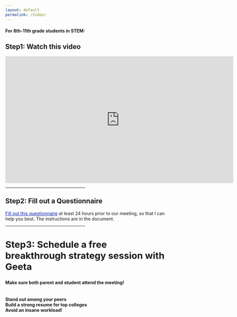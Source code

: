 ```yaml
---
layout: default
permalink: /Video/
---
```


<sectionpd>
<h4>For 8th-11th grade students in STEM:</h4>
<h2>Step1: Watch this video</h2>

<iframe src="https://www.youtube.com/embed/8KDX6dHr97U" class="center" scrolling="no" allowfullscreen="" width="720" height="400" frameborder="0"><br/></iframe>

</sectionpd>
<hr style="width:50%">

<sectionpd>
<h2>Step2: Fill out a Questionnaire</h2>
<p><a style="color: #0821af;" href="https://docs.google.com/spreadsheets/d/1WhMljju5bW45TNDJHnw4HwNfwP2gTt8ckxB07rz5kec/edit#gid=0"  target="_blank">Fill out this questionnaire</a> at least 24 hours prior to our meeting, so that I can help you best. The instructions are in the document.</p>
</sectionpd>
<hr style="width:50%">

<sectionpd>
<h2 style="font-size: 29px;">Step3: Schedule a free breakthrough strategy session with Geeta</h2>
<h4>Make sure both parent and student attend the meeting!</h4>
<br>
<div class="row3">
<div><b>Stand out among your peers</b></div>
<div><b>Build a strong resume for top colleges</b></div>
<div><b>Avoid an insane workload!</b></div>
</div>

<!-- Show personal calendar as busy on business calendar:
     https://medium.com/@willroman/auto-block-time-on-your-work-google-calendar-for-your-personal-events-2a752ae91dab -->
<!-- Calendly inline widget begin -->
<div class="calendly-inline-widget" data-url="https://calendly.com/geeta-radical/college-strategies?background_color=eff3fd" style="min-width:320px;height:800px;"></div>
<script type="text/javascript" src="https://assets.calendly.com/assets/external/widget.js" async></script>
<!-- Calendly inline widget end -->

</sectionpd>
